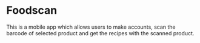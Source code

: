 # Foodscan
This is a mobile app which allows users to make accounts, scan the barcode of selected product and get the recipes with the scanned product.
